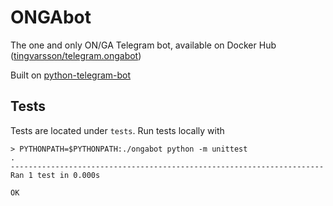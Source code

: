 # ONGAbot
The one and only ON/GA Telegram bot, available on Docker Hub ([tingvarsson/telegram.ongabot](https://hub.docker.com/r/tingvarsson/telegram.ongabot/))

Built on [python-telegram-bot](https://github.com/python-telegram-bot/python-telegram-bot)


## Tests
Tests are located under `tests`. Run tests locally with

```
> PYTHONPATH=$PYTHONPATH:./ongabot python -m unittest
.
----------------------------------------------------------------------
Ran 1 test in 0.000s

OK

```
